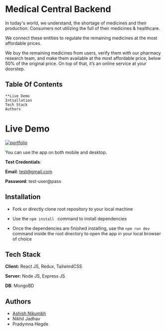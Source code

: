 
# Medical Central Backend

In today's world, we understand, the shortage of medicines and their production.
Consumers not utilizing the full of their medicines & healthcare. 

We connect these entities to regulate the remaining medicines at the most affordable prices.

We buy the remaining medicines from users, verify them with our pharmacy research team,
and make them available at the most affordable price, below 50% of the original price.
On top of that, it’s an online service at your doorstep.

## Table Of Contents
    **Live Demo
    Intsallation
    Tech Stack
    Authors


# Live Demo


[![portfolio](https://img.shields.io/badge/Click-Me-000?style=for-the-badge&logo=ko-fi&logoColor=white)](https://medical.project-test.online/)


You can use the app on both mobile and desktop.

**Test Credentials**:

**Email**: test@gmail.com

**Password**: test-user@pass




## Installation

* Fork or directly clone root repository to your local machine

* Use the ```npm install ``` command to install dependencies

* Once the dependencies are finished installing, use the ```npm run dev``` command inside the root directory to open the app in your local browser of choice





    
## Tech Stack

**Client:** React JS, Redux, TailwindCSS

**Server:** Node JS, Express JS

**DB**: MongoBD


## Authors

- [Ashish Nikumbh](https://www.linkedin.com/in/ashish-nikumbh-01714416b/)
- Nikhil Jadhav
- Pradymna Hegde

